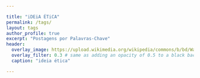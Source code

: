```yaml
---

title: "iDEiA ÉTiCA"
permalink: /tags/
layout: tags
author_profile: true
excerpt: "Postagens por Palavras-Chave"
header:
  overlay_image: https://upload.wikimedia.org/wikipedia/commons/b/bd/Wall_street_of_the_tombs_sacred_way_Kerameikos_Athens.jpg
  overlay_filter: 0.3 # same as adding an opacity of 0.5 to a black background
  caption: "ideia ética"

---
```

